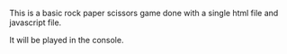 This is a basic rock paper scissors game done with a single html file and javascript file.

It will be played in the console.